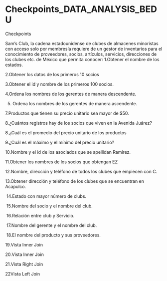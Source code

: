 # Checkpoints_DATA_ANALYSIS_BEDU
Checkpoints

Sam’s Club, la cadena estadounidense de clubes de almacenes minoristas con acceso solo por membresía requiere de un gestor de inventarios para el conocimiento de  proveedores, socios, artículos, servicios, direcciones de los clubes etc. de México que permita conocer:
1.Obtener el nombre de los estados.

2.Obtener los datos de los primeros 10 socios

3.Obtener el id y nombre de los primeros 100 socios.

4.Ordena los nombres de los gerentes de manera descendente.

5. Ordena los nombres de los gerentes de manera ascendente.

7.Productos que tienen su precio unitario sea mayor de $50.

8.¿Cuántos registros hay de los socios que viven en la Avenida Juárez?

  8.¿Cuál es el promedio del precio unitario de los productos
  
   9.¿Cuál es el máximo y el mínimo del precio unitario?
   
 10.Nombre y el id de los asociados que se apellidan Ramírez.
 
 11.Obtener los nombres de los socios que obtengan EZ
 
 12.Nombre, dirección y teléfono de todos los clubes que empiecen con C.
 
 13.Obtener dirección y teléfono de los clubes que se encuentran en Acapulco.
 
 14.Estado con mayor número de clubs.
 
 15.Nombre del socio y el nombre del club.
 
 16.Relación entre club y Servicio.
 
 17.Nombre del gerente y el nombre del club.
 
 18.El nombre del producto y sus proveedores.
 
 19.Vista Inner Join
 
 20.Vista Inner Join
 
 21.Vista Right Join
 
 22Vista Left Join

